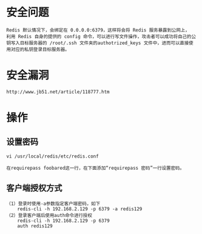 
# 安全问题

    Redis 默认情况下，会绑定在 0.0.0.0:6379，这样将会将 Redis 服务暴露到公网上，
    利用 Redis 自身的提供的 config 命令，可以进行写文件操作，攻击者可以成功将自己的公钥写入目标服务器的 /root/.ssh 文件夹的authotrized_keys 文件中，进而可以直接使用对应的私钥登录目标服务器。
    
# 安全漏洞

    http://www.jb51.net/article/118777.htm    

# 操作

## 设置密码

    vi /usr/local/redis/etc/redis.conf

    在requirepass foobared这一行，在下面添加“requirepass 密码”一行设置密码。


## 客户端授权方式

    （1）登录时使用-a参数指定客户端密码，如下
        redis-cli -h 192.168.2.129 -p 6379 -a redis129
    （2）登录客户端后使用auth命令进行授权
        redis-cli -h 192.168.2.129 -p 6379
        auth redis129


